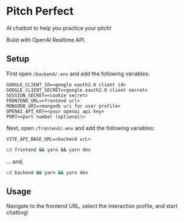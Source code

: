 # Pitch Perfect

AI chatbot to help you practice your pitch!

Build with OpenAI Realtime API.

## Setup

First open `/backend/.env` and add the following variables:

```
GOOGLE_CLIENT_ID=<google oauth2.0 client id>
GOOGLE_CLIENT_SECRET=<google oauth2.0 client secret>
SESSION_SECRET=<cookie secret>
FRONTEND_URL=<frontend url>
MONGODB_URI=<mongodb uri for user profile>
OPENAI_API_KEY=<your openai api key>
PORT=<port number (optional)>
```

Next, open `/frontend/.env` and add the following variables:

```
VITE_API_BASE_URL=<backend urL>
```

```bash
cd frontend && yarn && yarn dev
```

... and,

```bash
cd backend && yarn && yarn dev
```

## Usage

Navigate to the frontend URL, select the interaction profile, and start chatting!
